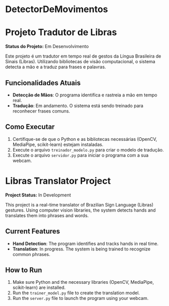 # DetectorDeMovimentos

# Projeto Tradutor de Libras

**Status do Projeto:** Em Desenvolvimento

Este projeto é um tradutor em tempo real de gestos da Língua Brasileira de Sinais (Libras). 
Utilizando bibliotecas de visão computacional, o sistema detecta a mão e a traduz para frases e palavras.

## Funcionalidades Atuais

- **Detecção de Mãos**: O programa identifica e rastreia a mão em tempo real.
- **Tradução**: Em andamento. O sistema está sendo treinado para reconhecer frases comuns.

## Como Executar

1. Certifique-se de que o Python e as bibliotecas necessárias (OpenCV, MediaPipe, scikit-learn) estejam instaladas.
2. Execute o arquivo `treinador_modelo.py` para criar o modelo de tradução.
3. Execute o arquivo `servidor.py` para iniciar o programa com a sua webcam.


# Libras Translator Project

**Project Status:** In Development

This project is a real-time translator of Brazilian Sign Language (Libras) gestures.
Using computer vision libraries, the system detects hands and translates them into phrases and words.

## Current Features

- **Hand Detection**: The program identifies and tracks hands in real time.
- **Translation**: In progress. The system is being trained to recognize common phrases.

## How to Run

1. Make sure Python and the necessary libraries (OpenCV, MediaPipe, scikit-learn) are installed.
2. Run the `trainer_model.py` file to create the translation model.
3. Run the `server.py` file to launch the program using your webcam.
